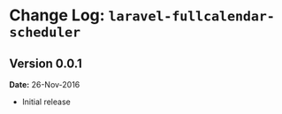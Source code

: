 Change Log: `laravel-fullcalendar-scheduler`
============================================

## Version 0.0.1

**Date:** 26-Nov-2016

- Initial release